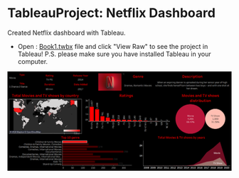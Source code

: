 # TableauProject: Netflix Dashboard
Created Netflix dashboard with Tableau.
<br />
* Open :
[Book1.twbx](Book1.twbx) file and click "View Raw" to see the project in Tableau! P.S. please make sure you have installed Tableau in your computer.


![alt text](NetflixDashboardImage.png)
